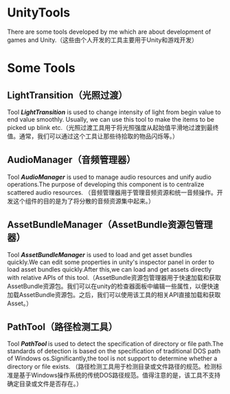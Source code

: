 # UnityTools
 There are some tools developed by me which are about development of games and Unity.（这些由个人开发的工具主要用于Unity和游戏开发）
# Some Tools
## LightTransition（光照过渡）
 Tool <b><i>LightTransition</i></b> is used to change intensity of light from begin value to end value smoothly. Usually, we can use this tool to make the items to be picked up blink etc.（光照过渡工具用于将光照强度从起始值平滑地过渡到最终值。通常，我们可以通过这个工具让那些待拾取的物品闪烁等。）
## AudioManager（音频管理器）
 Tool <b><i>AudioManager</i></b> is used to manage audio resources and unify audio operations.The purpose of developing this component is to centralize scattered audio resources. （音频管理器用于管理音频资源和统一音频操作。开发这个组件的目的是为了将分散的音频资源集中起来。）
## AssetBundleManager（AssetBundle资源包管理器）
 Tool <b><i>AssetBundleManager</i></b> is used to load and get asset bundles quickly.We can edit some properties in unity's inspector panel in order to load asset bundles quickly.After this,we can load and get assets directly with relative APIs of this tool.（AssetBundle资源包管理器用于快速加载和获取AssetBundle资源包。我们可以在unity的检查器面板中编辑一些属性，以便快速加载AssetBundle资源包。之后，我们可以使用该工具的相关API直接加载和获取Asset。）
## PathTool（路径检测工具）
 Tool <b><i>PathTool </i></b> is used to detect the specification of directory or file path.The standards of detection is based on the specification of traditional DOS path of Windows os.Significantly,the tool is not support to determine whether a directory or file exists. （路径检测工具用于检测目录或文件路径的规范。检测标准是基于Windows操作系统的传统DOS路径规范。值得注意的是，该工具不支持确定目录或文件是否存在。）
